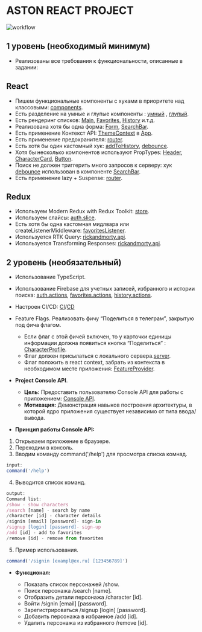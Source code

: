 # ASTON REACT PROJECT
![workflow](https://github.com/afect13/aston-react-project/actions/workflows/github-actions.yml/badge.svg)

## **1 уровень (необходимый минимум)**

- Реализованы все требования к функциональности, описанные в задании:

## React

- Пишем функциональные компоненты c хуками в приоритете над классовыми:  [components](https://github.com/afect13/aston-react-project/tree/main/src/components).
- Есть разделение на умные и глупые компоненты : [умный](https://github.com/afect13/aston-react-project/blob/main/src/components/characterProfile/CharacterProfile.tsx)
, [глупый](https://github.com/afect13/aston-react-project/blob/main/src/components/layout/Layout.tsx).
- Есть рендеринг списков: [Main](https://github.com/afect13/aston-react-project/blob/main/src/pages/main/Main.tsx),
  [Favorites](https://github.com/afect13/aston-react-project/blob/main/src/pages/favorites/Favorites.tsx), [History](https://github.com/afect13/aston-react-project/blob/main/src/pages/history/History.tsx) и.т.д.
- Реализована хотя бы одна форма: [Form](https://github.com/afect13/aston-react-project/blob/main/src/components/form/Form.tsx), [SearchBar](https://github.com/afect13/aston-react-project/blob/main/src/components/searchBar/SearchBar.tsx).
- Есть применение Контекст API: [ThemeContext](https://github.com/afect13/aston-react-project/blob/main/src/components/themeProvider/ThemeProvider.tsx) в [App](https://github.com/afect13/aston-react-project/blob/main/src/App.tsx).
- Есть применение предохранителя: [router](https://github.com/afect13/aston-react-project/blob/main/src/router.tsx).
- Есть хотя бы один кастомный хук: [addToHistory](https://github.com/afect13/aston-react-project/blob/main/src/hooks/addToHistory/addToHistory.ts), [debounce](https://github.com/afect13/aston-react-project/blob/main/src/hooks/debounce/debounce.ts).
- Хотя бы несколько компонентов используют PropTypes: [Header](https://github.com/afect13/aston-react-project/blob/main/src/components/header/Header.tsx), [CharacterCard](https://github.com/afect13/aston-react-project/blob/main/src/components/characterCard/CharacterCard.tsx), [Button](https://github.com/afect13/aston-react-project/blob/main/src/components/button/Button.tsx).
- Поиск не должен триггерить много запросов к серверу: хук [debounce](https://github.com/afect13/aston-react-project/blob/main/src/hooks/debounce/debounce.ts) использован в компоненте [SearchBar](https://github.com/afect13/aston-react-project/blob/main/src/components/searchBar/SearchBar.tsx).
- Есть применение lazy + Suspense: [router](https://github.com/afect13/aston-react-project/blob/main/src/router.tsx).

## Redux

- Используем Modern Redux with Redux Toolkit: [store](https://github.com/afect13/aston-react-project/blob/main/src/store/index.tsx).
- Используем слайсы: [auth.slice](https://github.com/afect13/aston-react-project/blob/main/src/features/auth/auth.slice.ts).
- Есть хотя бы одна кастомная мидлвара или createListenerMiddleware: [favoritesListener](https://github.com/afect13/aston-react-project/blob/main/src/features/listeners/favoritesListener.ts).
- Используется RTK Query: [rickandmorty.api](https://github.com/afect13/aston-react-project/blob/main/src/features/api/rickandmorty.api.ts).
- Используется Transforming Responses: [rickandmorty.api](https://github.com/afect13/aston-react-project/blob/main/src/features/api/rickandmorty.api.ts).

## **2 уровень (необязательный)**

- Использование TypeScript.
- Использование Firebase для учетных записей, избранного и истории поиска: [auth.actions](https://github.com/afect13/aston-react-project/blob/main/src/features/auth/auth.actions.ts),
[favorites.actions](https://github.com/afect13/aston-react-project/blob/main/src/features/favorites/favorites.actions.ts), [history.actions](https://github.com/afect13/aston-react-project/blob/main/src/features/history/history.actions.ts).
- Настроен CI/CD: [CI](https://github.com/afect13/aston-react-project/blob/main/src/features/history/history.actions.ts)/[CD](https://aston-react-project.netlify.app/)
- Feature Flags. Реализовать фичу “Поделиться в телеграм”, закрытую под фича флагом.
  
  - Если флаг с этой фичей включен, то у карточки единицы информации должна появиться кнопка “Поделиться” : [CharacterProfile](https://github.com/afect13/aston-react-project/blob/main/src/components/characterProfile/CharacterProfile.tsx).
  - Флаг должен присылаться с локального сервера.[server](https://github.com/afect13/aston-react-project/tree/main/server).
  - Флаг положить в react context, забрать из контекста в необходимом месте приложения: [FeatureProvider](https://github.com/afect13/aston-react-project/blob/main/src/components/featureProvider/FeatureProvider.tsx).

- **Project Console API**.

	- **Цель:** Предоставить пользователю Console API для работы с приложением: [Console API](https://github.com/afect13/aston-react-project/tree/main/src/console).
  - **Мотивация:** Демонстрация навыков построения архитектуры, в которой ядро приложения существует независимо от типа ввода/вывода.
    
- **Принцип работы Console API:**

1. Открываем приложение в браузере.
2. Переходим в консоль.
3. Вводим команду command('/help') для просмотра списка комнад.
```javascript
input:
command('/help')
```
4. Выводится список команд.
```javascript
output:
Command list:
/show - show characters
/search [name] - search by name
/character [id] - character details
/signin [email] [password]- sign-in
/signup [login] [password]- sign-up
/add [id] - add to favorites
/remove [id] - remove from favorites
```
5. Пример использования.
```javascript
command('/signin [exampl@ex.ru] [123456789]')
```
- **Функционал:**
  
  - Показать список персонажей /show.
  - Поиск персонажа /search [name].
  - Отобразить детали персонажа /character [id].
  - Войти /signin [email] [password].
  - Зарегистрироваться /signup [login] [password].
  - Добавить персонажа в избранное /add [id].
  - Удалить персонажа из избранного /remove [id].
